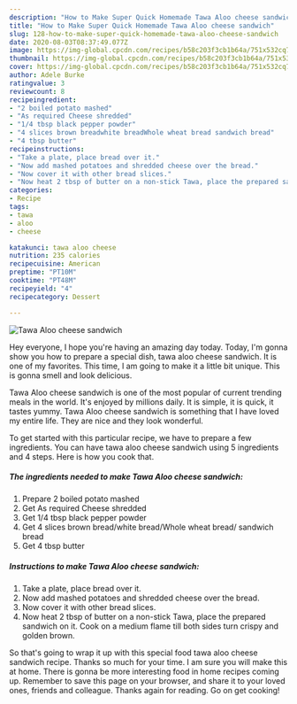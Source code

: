 ```yaml
---
description: "How to Make Super Quick Homemade Tawa Aloo cheese sandwich"
title: "How to Make Super Quick Homemade Tawa Aloo cheese sandwich"
slug: 128-how-to-make-super-quick-homemade-tawa-aloo-cheese-sandwich
date: 2020-08-03T08:37:49.077Z
image: https://img-global.cpcdn.com/recipes/b58c203f3cb1b64a/751x532cq70/tawa-aloo-cheese-sandwich-recipe-main-photo.jpg
thumbnail: https://img-global.cpcdn.com/recipes/b58c203f3cb1b64a/751x532cq70/tawa-aloo-cheese-sandwich-recipe-main-photo.jpg
cover: https://img-global.cpcdn.com/recipes/b58c203f3cb1b64a/751x532cq70/tawa-aloo-cheese-sandwich-recipe-main-photo.jpg
author: Adele Burke
ratingvalue: 3
reviewcount: 8
recipeingredient:
- "2 boiled potato mashed"
- "As required Cheese shredded"
- "1/4 tbsp black pepper powder"
- "4 slices brown breadwhite breadWhole wheat bread sandwich bread"
- "4 tbsp butter"
recipeinstructions:
- "Take a plate, place bread over it."
- "Now add mashed potatoes and shredded cheese over the bread."
- "Now cover it with other bread slices."
- "Now heat 2 tbsp of butter on a non-stick Tawa, place the prepared sandwich on it. Cook on a medium flame till both sides turn crispy and golden brown."
categories:
- Recipe
tags:
- tawa
- aloo
- cheese

katakunci: tawa aloo cheese 
nutrition: 235 calories
recipecuisine: American
preptime: "PT10M"
cooktime: "PT48M"
recipeyield: "4"
recipecategory: Dessert

---
```



![Tawa Aloo cheese sandwich](https://img-global.cpcdn.com/recipes/b58c203f3cb1b64a/751x532cq70/tawa-aloo-cheese-sandwich-recipe-main-photo.jpg)

Hey everyone, I hope you're having an amazing day today. Today, I'm gonna show you how to prepare a special dish, tawa aloo cheese sandwich. It is one of my favorites. This time, I am going to make it a little bit unique. This is gonna smell and look delicious.



Tawa Aloo cheese sandwich is one of the most popular of current trending meals in the world. It's enjoyed by millions daily. It is simple, it is quick, it tastes yummy. Tawa Aloo cheese sandwich is something that I have loved my entire life. They are nice and they look wonderful.


To get started with this particular recipe, we have to prepare a few ingredients. You can have tawa aloo cheese sandwich using 5 ingredients and 4 steps. Here is how you cook that.

<!--inarticleads1-->

##### The ingredients needed to make Tawa Aloo cheese sandwich:

1. Prepare 2 boiled potato mashed
1. Get As required Cheese shredded
1. Get 1/4 tbsp black pepper powder
1. Get 4 slices brown bread/white bread/Whole wheat bread/ sandwich bread
1. Get 4 tbsp butter




<!--inarticleads2-->

##### Instructions to make Tawa Aloo cheese sandwich:

1. Take a plate, place bread over it.
1. Now add mashed potatoes and shredded cheese over the bread.
1. Now cover it with other bread slices.
1. Now heat 2 tbsp of butter on a non-stick Tawa, place the prepared sandwich on it. Cook on a medium flame till both sides turn crispy and golden brown.




So that's going to wrap it up with this special food tawa aloo cheese sandwich recipe. Thanks so much for your time. I am sure you will make this at home. There is gonna be more interesting food in home recipes coming up. Remember to save this page on your browser, and share it to your loved ones, friends and colleague. Thanks again for reading. Go on get cooking!
